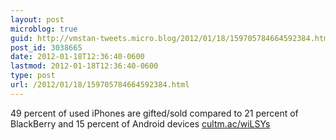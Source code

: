 ```yaml
---
layout: post
microblog: true
guid: http://vmstan-tweets.micro.blog/2012/01/18/159705784664592384.html
post_id: 3038665
date: 2012-01-18T12:36:40-0600
lastmod: 2012-01-18T12:36:40-0600
type: post
url: /2012/01/18/159705784664592384.html
---
```

49 per­cent of used iPhones are gifted/sold compared to 21 per­cent of Black­Ber­ry and 15 per­cent of Android devices <a href="http://cultm.ac/wiLSYs">cultm.ac/wiLSYs</a>
